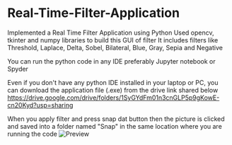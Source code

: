 # Real-Time-Filter-Application
Implemented a Real Time Filter Application using Python
Used opencv, tkinter and numpy libraries to build this GUI of filter
It includes filters like Threshold, Laplace, Delta, Sobel, Bilateral, Blue, Gray, Sepia and Negative

You can run the python code in any IDE preferably Jupyter notebook or Spyder

Even if you don't have any python IDE installed in your laptop or PC, you can download the application file (.exe) from the drive link shared below
https://drive.google.com/drive/folders/1SyGYdFm01n3cnGLP5p9gKowE-cn20Kyd?usp=sharing

When you apply filter and press snap dat button then the picture is clicked and saved into a folder named "Snap" in the same location where you are running the code
![Preview](https://user-images.githubusercontent.com/74989402/139310370-5afe7a31-e68e-4181-a2bc-d30cf9dee533.PNG)
